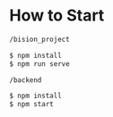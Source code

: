 # How to Start

```bash
/bision_project

$ npm install
$ npm run serve
```



```bash
/backend

$ npm install
$ npm start
```